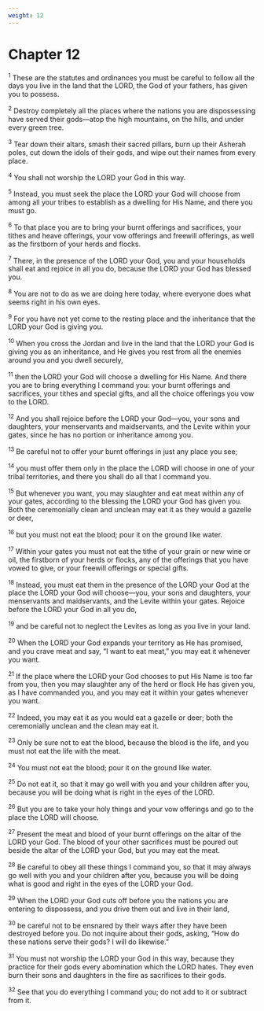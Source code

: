 ```yaml
---
weight: 12
---
```


# Chapter 12

<sup>1</sup> These are the statutes and ordinances you must be careful to follow all the days you live in the land that the LORD, the God of your fathers, has given you to possess. 

<sup>2</sup> Destroy completely all the places where the nations you are dispossessing have served their gods—atop the high mountains, on the hills, and under every green tree. 

<sup>3</sup> Tear down their altars, smash their sacred pillars, burn up their Asherah poles, cut down the idols of their gods, and wipe out their names from every place. 

<sup>4</sup> You shall not worship the LORD your God in this way. 

<sup>5</sup> Instead, you must seek the place the LORD your God will choose from among all your tribes to establish as a dwelling for His Name, and there you must go. 

<sup>6</sup> To that place you are to bring your burnt offerings and sacrifices, your tithes and heave offerings, your vow offerings and freewill offerings, as well as the firstborn of your herds and flocks. 

<sup>7</sup> There, in the presence of the LORD your God, you and your households shall eat and rejoice in all you do, because the LORD your God has blessed you. 

<sup>8</sup> You are not to do as we are doing here today, where everyone does what seems right in his own eyes. 

<sup>9</sup> For you have not yet come to the resting place and the inheritance that the LORD your God is giving you. 

<sup>10</sup> When you cross the Jordan and live in the land that the LORD your God is giving you as an inheritance, and He gives you rest from all the enemies around you and you dwell securely, 

<sup>11</sup> then the LORD your God will choose a dwelling for His Name. And there you are to bring everything I command you: your burnt offerings and sacrifices, your tithes and special gifts, and all the choice offerings you vow to the LORD. 

<sup>12</sup> And you shall rejoice before the LORD your God—you, your sons and daughters, your menservants and maidservants, and the Levite within your gates, since he has no portion or inheritance among you. 

<sup>13</sup> Be careful not to offer your burnt offerings in just any place you see; 

<sup>14</sup> you must offer them only in the place the LORD will choose in one of your tribal territories, and there you shall do all that I command you. 

<sup>15</sup> But whenever you want, you may slaughter and eat meat within any of your gates, according to the blessing the LORD your God has given you. Both the ceremonially clean and unclean may eat it as they would a gazelle or deer, 

<sup>16</sup> but you must not eat the blood; pour it on the ground like water. 

<sup>17</sup> Within your gates you must not eat the tithe of your grain or new wine or oil, the firstborn of your herds or flocks, any of the offerings that you have vowed to give, or your freewill offerings or special gifts. 

<sup>18</sup> Instead, you must eat them in the presence of the LORD your God at the place the LORD your God will choose—you, your sons and daughters, your menservants and maidservants, and the Levite within your gates. Rejoice before the LORD your God in all you do, 

<sup>19</sup> and be careful not to neglect the Levites as long as you live in your land. 

<sup>20</sup> When the LORD your God expands your territory as He has promised, and you crave meat and say, “I want to eat meat,” you may eat it whenever you want. 

<sup>21</sup> If the place where the LORD your God chooses to put His Name is too far from you, then you may slaughter any of the herd or flock He has given you, as I have commanded you, and you may eat it within your gates whenever you want. 

<sup>22</sup> Indeed, you may eat it as you would eat a gazelle or deer; both the ceremonially unclean and the clean may eat it. 

<sup>23</sup> Only be sure not to eat the blood, because the blood is the life, and you must not eat the life with the meat. 

<sup>24</sup> You must not eat the blood; pour it on the ground like water. 

<sup>25</sup> Do not eat it, so that it may go well with you and your children after you, because you will be doing what is right in the eyes of the LORD. 

<sup>26</sup> But you are to take your holy things and your vow offerings and go to the place the LORD will choose. 

<sup>27</sup> Present the meat and blood of your burnt offerings on the altar of the LORD your God. The blood of your other sacrifices must be poured out beside the altar of the LORD your God, but you may eat the meat. 

<sup>28</sup> Be careful to obey all these things I command you, so that it may always go well with you and your children after you, because you will be doing what is good and right in the eyes of the LORD your God. 

<sup>29</sup> When the LORD your God cuts off before you the nations you are entering to dispossess, and you drive them out and live in their land, 

<sup>30</sup> be careful not to be ensnared by their ways after they have been destroyed before you. Do not inquire about their gods, asking, “How do these nations serve their gods? I will do likewise.” 

<sup>31</sup> You must not worship the LORD your God in this way, because they practice for their gods every abomination which the LORD hates. They even burn their sons and daughters in the fire as sacrifices to their gods. 

<sup>32</sup> See that you do everything I command you; do not add to it or subtract from it. 



